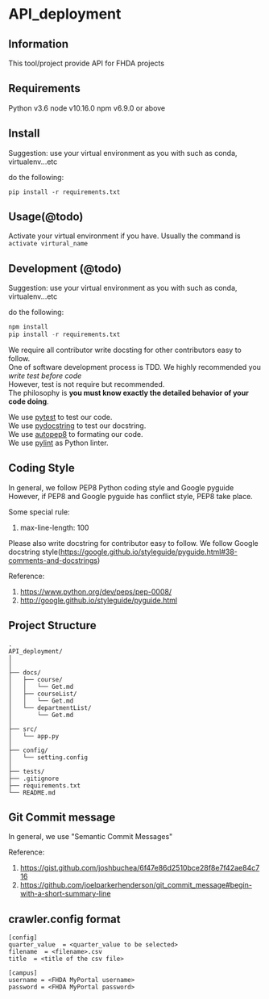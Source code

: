 # API_deployment

## Information

This tool/project provide API for FHDA projects

## Requirements

Python v3.6
node v10.16.0
npm v6.9.0 or above

## Install

Suggestion: use your virtual environment as you with such as conda, virtualenv...etc

do the following:

```script
pip install -r requirements.txt
```

## Usage(@todo)

Activate your virtual environment if you have. Usually the command is `activate virtural_name`

## Development (@todo)

Suggestion: use your virtual environment as you with such as conda, virtualenv...etc

do the following:

```py
npm install
pip install -r requirements.txt
```
  
We require all contributor write docsting for other contributors easy to follow.  
One of software development process is TDD. We highly recommended you *write test before code*  
However, test is not require but recommended.  
The philosophy is **you must know exactly the detailed behavior of your code doing**.  

We use [pytest](https://docs.pytest.org/) to test our code.  
We use [pydocstring](http://pydocstyle.org/) to test our docstring.  
We use [autopep8](https://github.com/hhatto/autopep8) to formating our code.  
We use [pylint](https://pylint.org) as Python linter.  

## Coding Style

In general, we follow PEP8 Python coding style and Google pyguide
However, if PEP8 and Google pyguide has conflict style, PEP8 take place.

Some special rule:

1. max-line-length: 100

Please also write docstring for contributor easy to follow.
We follow Google docstring style(https://google.github.io/styleguide/pyguide.html#38-comments-and-docstrings)

Reference:

1. https://www.python.org/dev/peps/pep-0008/
2. http://google.github.io/styleguide/pyguide.html

## Project Structure

    .
    API_deployment/  
    │  
    │  
    ├── docs/  
    │   ├── course/
    │   │   └── Get.md 
    │   ├── courseList/ 
    │   │   └── Get.md 
    │   └── departmentList/
    │       └── Get.md 
    │  
    ├── src/  
    │   └── app.py
    │  
    ├── config/  
    │   └── setting.config
    │  
    ├── tests/  
    ├── .gitignore
    ├── requirements.txt  
    └── README.md 

## Git Commit message

In general, we use "Semantic Commit Messages"

Reference:

1. https://gist.github.com/joshbuchea/6f47e86d2510bce28f8e7f42ae84c716
2. https://github.com/joelparkerhenderson/git_commit_message#begin-with-a-short-summary-line

## crawler.config format  
 
    [config]    
    quarter_value  = <quarter_value to be selected>  
    filename  = <filename>.csv  
    title  = <title of the csv file>  
       
    [campus]  
    username = <FHDA MyPortal username>
    password = <FHDA MyPortal password>

